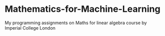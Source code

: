 # Mathematics-for-Machine-Learning
My programming assignments on Maths for linear algebra course by Imperial College London
